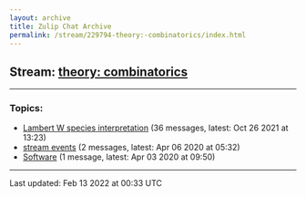 ```yaml
---
layout: archive
title: Zulip Chat Archive
permalink: /stream/229794-theory:-combinatorics/index.html
---
```


## Stream: [theory: combinatorics](https://mattecapu.github.io/ct-zulip-archive/stream/229794-theory:-combinatorics/index.html)
---

### Topics:

* [Lambert W species interpretation](topic/Lambert.20W.20species.20interpretation.html) (36 messages, latest: Oct 26 2021 at 13:23)
* [stream events](topic/stream.20events.html) (2 messages, latest: Apr 06 2020 at 05:32)
* [Software](topic/Software.html) (1 message, latest: Apr 03 2020 at 09:50)

<hr><p>Last updated: Feb 13 2022 at 00:33 UTC</p>